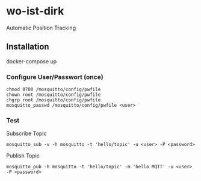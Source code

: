 # wo-ist-dirk
Automatic Position Tracking


## Installation


docker-compose up


### Configure User/Passwort (once)
```
chmod 0700 /mosquitto/config/pwfile
chown root /mosquitto/config/pwfile
chgrp root /mosquitto/config/pwfile
mosquitto_passwd /mosquitto/config/pwfile <user>
```




### Test
Subscribe Topic
```
mosquitto_sub -v -h mosquitto -t 'hello/topic' -u <user> -P <password>
```

Publish Topic
```
mosquitto_pub -h mosquitto -t 'hello/topic' -m 'hello MQTT' -u <user> -P <password>
```